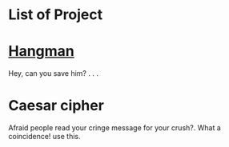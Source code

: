 # List of Project

# [Hangman](https://github.com/aimanraz/hangman.git)
Hey, can you save him? . . .

# Caesar cipher
Afraid people read your cringe message for your crush?. What a coincidence! use this.
